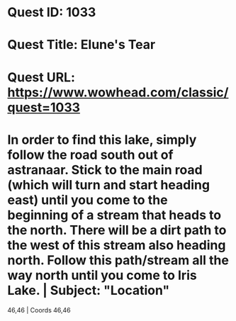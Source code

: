 # Quest ID: 1033
# Quest Title: Elune's Tear
# Quest URL: https://www.wowhead.com/classic/quest=1033
# In order to find this lake, simply follow the road south out of astranaar. Stick to the main road (which will turn and start heading east) until you come to the beginning of a stream that heads to the north. There will be a dirt path to the west of this stream also heading north. Follow this path/stream all the way north until you come to Iris Lake. | Subject: "Location"
46,46 | Coords 46,46